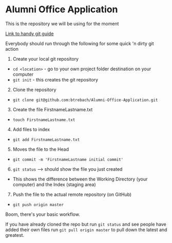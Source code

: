 Alumni Office Application
=======
This is the repository we will be using for the moment

[Link to handy git guide](http://rogerdudler.github.io/git-guide/)

Everybody should run through the following for some quick 'n dirty git action

1. Create your local git repository
  - `cd <location>` - go to your own project folder destination on your computer
  - `git init` - this creates the git repository
2. Clone the repository
  - `git clone git@github.com:btrebach/Alumni-Office-Application.git`
3. Create the file FirstnameLastname.txt
  - `touch FirstnameLastname.txt`
4. Add files to index
  - `git add FirstnameLastname.txt`
5. Moves the file to the Head
  - `git commit -m 'FirstnameLastname initial commit'`
6. `git status` --> should show the file you just created
  - This shows the difference between the Working Directory (your computer) and the Index (staging area)
7. Push the file to the actual remote repository (on GitHub)
  - `git push origin master`

Boom, there's your basic workflow.

If you have already cloned the repo but run `git status` and see people have added their own files run `git pull origin master` to pull down the latest and greatest.

